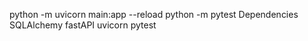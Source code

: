 python -m uvicorn main:app --reload
python -m pytest
Dependencies
SQLAlchemy
fastAPI
uvicorn
pytest
